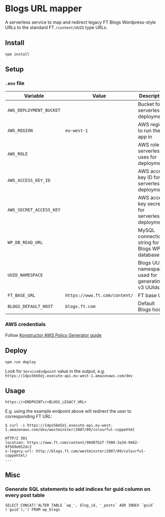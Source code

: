 # Blogs URL mapper

A serverless service to map and redirect legacy FT Blogs Wordpress-style URLs to the standard FT `/content/UUID` type URLs.


## Install
```
npm install
```

## Setup

### `.env` file

| Variable                | Value                         | Description                                       |
| ----------------------- | ----------------------------- | ------------------------------------------------- |
| `AWS_DEPLOYMENT_BUCKET` |                               | Bucket for serverless deployments                 |
| `AWS_REGION`            | `eu-west-1`                   | AWS region to run the app in                      |
| `AWS_ROLE`              |                               | AWS role the serverless uses for deployments      |
| `AWS_ACCESS_KEY_ID`     |                               | AWS access key ID for serverless deployments      |
| `AWS_SECRET_ACCESS_KEY` |                               | AWS access key secret for serverless deployments  |
| `WP_DB_READ_URL`        |                               | MySQL connection string for the Blogs WP database |
| `UUID_NAMESPACE`        |                               | Blogs UUID namespace used for generating v3 UUIds |
| `FT_BASE_URL`           | `https://www.ft.com/content/` | FT base URL                                       |
| `BLOGS_DEFAULT_HOST`    | `blogs.ft.com`                | Default Blogs host                                |


### AWS credentials

Follow [Konstructor AWS Policy Generator guide](https://github.com/Financial-Times/konstructor-aws-policy-generator/blob/master/README.md)

## Deploy

```
npm run deploy
```

Look for `ServiceEndpoint` value in the output, e.g. `https://14ps56m5dj.execute-api.eu-west-1.amazonaws.com/dev`

## Usage

```
https://<ENDPOINT>/<BLOGS_LEGACY_URL>
```

E.g. using the example endpoint above will redirect the user to corresponding FT URL:
```
$ curl -i https://14ps56m5dj.execute-api.eu-west-1.amazonaws.com/dev/westminster/2007/09/colourful-coppehtml

HTTP/2 301
location: https://www.ft.com/content/90d07b2f-7990-3a34-9462-9f569e652dc2
x-legacy-url: http://blogs.ft.com/westminster/2007/09/colourful-coppehtml/
...
```


## Misc
### Generate SQL statements to add indices for guid column on every post table

```
SELECT CONCAT('ALTER TABLE `wp_', blog_id, '_posts` ADD INDEX `guid` (`guid`);') FROM wp_blogs
```
